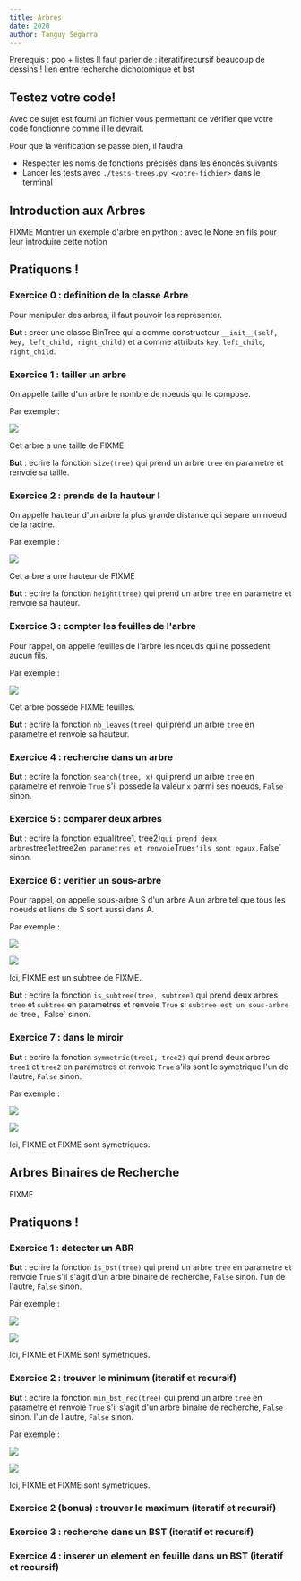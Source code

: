 ```yaml
---
title: Arbres
date: 2020
author: Tanguy Segarra
---
```


Prerequis : poo + listes
Il faut parler de : iteratif/recursif
beaucoup de dessins !
lien entre recherche dichotomique et bst

## Testez votre code!

Avec ce sujet est fourni un fichier vous permettant de vérifier que votre code
fonctionne comme il le devrait.

Pour que la vérification se passe bien, il faudra
- Respecter les noms de fonctions précisés dans les énoncés suivants
- Lancer les tests avec `./tests-trees.py <votre-fichier>` dans le terminal

## Introduction aux Arbres

FIXME
Montrer un exemple d'arbre en python :
avec le None en fils pour leur introduire cette notion

## Pratiquons !

### Exercice 0 : definition de la classe Arbre

Pour manipuler des arbres, il faut pouvoir les representer.

**But** : creer une classe BinTree qui a comme constructeur `__init__(self, key,
left_child, right_child)` et a comme attributs `key`, `left_child`,
`right_child`.

### Exercice 1 : tailler un arbre

On appelle taille d'un arbre le nombre de noeuds qui le compose.

Par exemple :

![](figures/tree1.svg)

Cet arbre a une taille de FIXME

**But** : ecrire la fonction `size(tree)` qui prend un arbre `tree` en
parametre et renvoie sa taille.

### Exercice 2 : prends de la hauteur !

On appelle hauteur d'un arbre la plus grande distance qui separe un noeud de la
racine.

Par exemple :

![](figures/tree1.svg)

Cet arbre a une hauteur de FIXME

**But** : ecrire la fonction `height(tree)` qui prend un arbre `tree` en
parametre et renvoie sa hauteur.

### Exercice 3 : compter les feuilles de l'arbre

Pour rappel, on appelle feuilles de l'arbre les noeuds qui ne possedent aucun
fils.

Par exemple :

![](figures/tree1.svg)

Cet arbre possede FIXME feuilles.

**But** : ecrire la fonction `nb_leaves(tree)` qui prend un arbre `tree` en
parametre et renvoie sa hauteur.

### Exercice 4 : recherche dans un arbre

**But** : ecrire la fonction `search(tree, x)` qui prend un arbre `tree` en
parametre et renvoie `True` s'il possede la valeur `x` parmi ses noeuds,
`False` sinon.

### Exercice 5 : comparer deux arbres

**But** : ecrire la fonction equal(tree1, tree2)` qui prend deux arbres `tree1` et `tree2` en
parametres et renvoie `True` s'ils sont egaux, `False` sinon.

### Exercice 6 : verifier un sous-arbre

Pour rappel, on appelle sous-arbre S d'un arbre A un arbre tel que tous les
noeuds et liens de S sont aussi dans A.

Par exemple :

![](figures/tree1.svg)

![](figures/subtree1.svg)

Ici, FIXME est un subtree de FIXME.

**But** : ecrire la fonction `is_subtree(tree, subtree)` qui prend deux arbres
`tree` et `subtree` en parametres et renvoie `True` si `subtree est un
sous-arbre de `tree`, `False` sinon.

### Exercice 7 : dans le miroir

**But** : ecrire la fonction `symmetric(tree1, tree2)` qui prend deux arbres
`tree1` et `tree2` en parametres et renvoie `True` s'ils sont le symetrique
l'un de l'autre, `False` sinon.

Par exemple :

![](figures/tree1.svg)

![](figures/subtree1.svg)

Ici, FIXME et FIXME sont symetriques.

## Arbres Binaires de Recherche

FIXME

## Pratiquons !

### Exercice 1 : detecter un ABR

**But** : ecrire la fonction `is_bst(tree)` qui prend un arbre `tree` en parametre et renvoie `True` s'il s'agit d'un arbre binaire de recherche, `False` sinon.
l'un de l'autre, `False` sinon.

Par exemple :

![](figures/tree1.svg)

![](figures/subtree1.svg)

Ici, FIXME et FIXME sont symetriques.

### Exercice 2 : trouver le minimum (iteratif et recursif)

**But** : ecrire la fonction `min_bst_rec(tree)` qui prend un arbre `tree` en parametre et renvoie `True` s'il s'agit d'un arbre binaire de recherche, `False` sinon.
l'un de l'autre, `False` sinon.

Par exemple :

![](figures/tree1.svg)

![](figures/subtree1.svg)

Ici, FIXME et FIXME sont symetriques.

### Exercice 2 (bonus) : trouver le maximum (iteratif et recursif)

### Exercice 3 : recherche dans un BST (iteratif et recursif)

### Exercice 4 : inserer un element en feuille dans un BST (iteratif et recursif)
